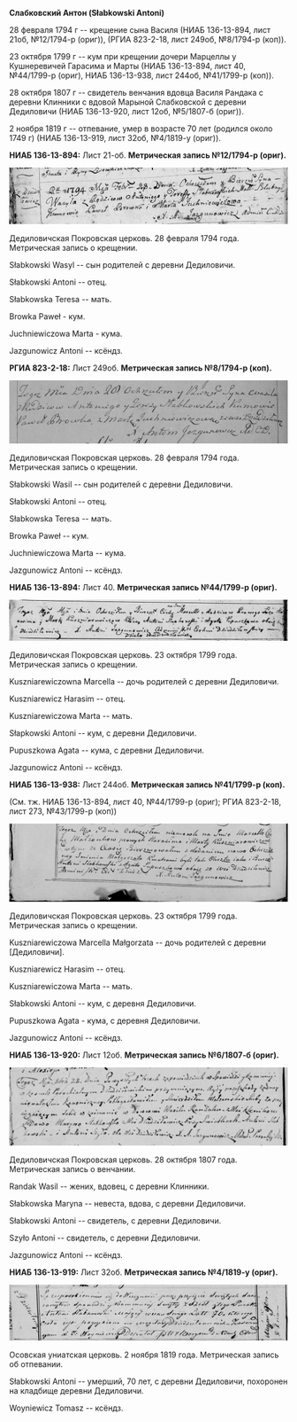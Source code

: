 **Слабковский Антон (Słabkowski Antoni)**

28 февраля 1794 г -- крещение сына Василя (НИАБ 136-13-894, лист 21об,
№12/1794-р (ориг)), (РГИА 823-2-18, лист 249об, №8/1794-р (коп)).

23 октября 1799 г -- кум при крещении дочери Марцеллы у Кушнеревичей
Гарасима и Марты (НИАБ 136-13-894, лист 40, №44/1799-р (ориг), НИАБ
136-13-938, лист 244об, №41/1799-р (коп)).

28 октября 1807 г -- свидетель венчания вдовца Василя Рандака с деревни
Клинники с вдовой Марыной Слабковской с деревни Дедиловичи (НИАБ
136-13-920, лист 12об, №5/1807-б (ориг)).

2 ноября 1819 г -- отпевание, умер в возрасте 70 лет (родился около 1749
г) (НИАБ 136-13-919, лист 32об, №4/1819-у (ориг)).

**НИАБ 136-13-894:** Лист 21-об. **Метрическая запись №12/1794-р
(ориг).**

![](./media/f1a8e7c422defd5ccbf9e48fda9be3f8712973f0.png)

Дедиловичская Покровская церковь. 28 февраля 1794 года. Метрическая
запись о крещении.

Słabkowski Wasyl -- сын родителей с деревни Дедиловичи.

Słabkowski Antoni -- отец.

Słabkowska Teresa -- мать.

Browka Paweł - кум.

Juchniewiczowa Marta - кума.

Jazgunowicz Antoni -- ксёндз.

**РГИА 823-2-18:** Лист 249об. **Метрическая запись №8/1794-р (коп).**

![](./media/dd105ea499d88921e4b08fa37597e05f29b9e7e1.png)

Дедиловичская Покровская церковь. 28 февраля 1794 года. Метрическая
запись о крещении.

Słabkowski Wasil -- сын родителей с деревни Дедиловичи.

Słabkowski Antoni -- отец.

Słabkowska Teresa -- мать.

Browka Paweł -- кум.

Juchniewiczowa Marta -- кума.

Jazgunowicz Antoni -- ксёндз.

**НИАБ 136-13-894:** Лист 40. **Метрическая запись №44/1799-р (ориг).**

![](./media/0bc8d57d866841982448c85a88a00d1119db72d2.png)

Дедиловичская Покровская церковь. 23 октября 1799 года. Метрическая
запись о крещении.

Kuszniarewiczowna Marcella -- дочь родителей с деревни Дедиловичи.

Kuszniarewicz Harasim -- отец.

Kuszniarewiczowa Marta -- мать.

Słapkowski Antoni -- кум, с деревни Дедиловичи.

Pupuszkowa Agata -- кума, с деревни Дедиловичи.

Jazgunowicz Antoni -- ксёндз.

**НИАБ 136-13-938:** Лист 244об. **Метрическая запись №41/1799-р
(коп).**

(См. тж. НИАБ 136-13-894, лист 40, №44/1799-р (ориг); РГИА 823-2-18,
лист 273, №43/1799-р (коп))

![](./media/2ffd6f79d62ce1b3491b6e84e2a53cfa127b02c4.png)

Дедиловичская Покровская церковь. 23 октября 1799 года. Метрическая
запись о крещении.

Kuszniarewiczowa Marcellа Małgorzata -- дочь родителей с деревни
\[Дедиловичи\].

Kuszniarewicz Harasim -- отец.

Kuszniarewiczowa Marta -- мать.

Słabkowski Antoni -- кум, с деревня Дедиловичи.

Pupuszkowa Agata - кума, с деревня Дедиловичи.

Jazgunowicz Antoni -- ксёндз.

**НИАБ 136-13-920:** Лист 12об. **Метрическая запись №6/1807-б (ориг).**

![](./media/2bf6fe97c79f8d86191c24ec0981d608e16dbe66.png)

Дедиловичская Покровская церковь. 28 октября 1807 года. Метрическая
запись о венчании.

Randak Wasil -- жених, вдовец, с деревни Клинники.

Słabkowska Maryna -- невеста, вдова, с деревни Дедиловичи.

Słabkowski Antoni -- свидетель, с деревни Дедиловичи.

Szyło Antoni -- свидетель, с деревни Дедиловичи.

Jazgunowicz Antoni -- ксёндз.

**НИАБ 136-13-919:** Лист 32об. **Метрическая запись №4/1819-у (ориг).**

![](./media/9473b884831453f2eef55e12f7c9ab7736acdff0.png)

Осовская униатская церковь. 2 ноября 1819 года. Метрическая запись об
отпевании.

Słabkowski Antoni -- умерший, 70 лет, с деревни Дедиловичи, похоронен на
кладбище деревни Дедиловичи.

Woyniewicz Tomasz -- ксёндз.
